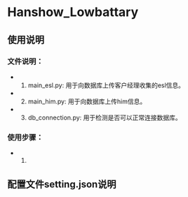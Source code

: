 # Hanshow_Lowbattary
## 使用说明
### 文件说明：
* 1. main_esl.py: 用于向数据库上传客户经理收集的esl信息。
* 2. main_him.py: 用于向数据库上传him信息。
* 3. db_connection.py: 用于检测是否可以正常连接数据库。
### 使用步骤：
* 1. 
## 配置文件setting.json说明
